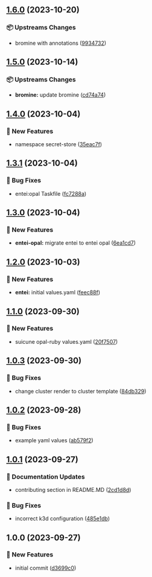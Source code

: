 ## [1.6.0](https://github.com/AtomiCloud/sulfoxide.boron/compare/v1.5.0...v1.6.0) (2023-10-20)


### 📦 Upstreams Changes

* bromine with annotations ([9934732](https://github.com/AtomiCloud/sulfoxide.boron/commit/9934732455d30e74e640566979d2b39618c9649d))

## [1.5.0](https://github.com/AtomiCloud/sulfoxide.boron/compare/v1.4.0...v1.5.0) (2023-10-14)


### 📦 Upstreams Changes

* **bromine:** update bromine ([cd74a74](https://github.com/AtomiCloud/sulfoxide.boron/commit/cd74a74ca27ded7a807d048cf838003cf307d0c7))

## [1.4.0](https://github.com/AtomiCloud/sulfoxide.boron/compare/v1.3.1...v1.4.0) (2023-10-04)


### 🚀 New Features

* namespace secret-store ([35eac7f](https://github.com/AtomiCloud/sulfoxide.boron/commit/35eac7fb8dca4430b9058cf889155d8563696248))

## [1.3.1](https://github.com/AtomiCloud/sulfoxide.boron/compare/v1.3.0...v1.3.1) (2023-10-04)


### 🐛 Bug Fixes

* entei:opal Taskfile ([fc7288a](https://github.com/AtomiCloud/sulfoxide.boron/commit/fc7288ad4789c592abd183e7a0c6eb2cfba2749b))

## [1.3.0](https://github.com/AtomiCloud/sulfoxide.boron/compare/v1.2.0...v1.3.0) (2023-10-04)


### 🚀 New Features

* **entei-opal:** migrate entei to entei opal ([6ea1cd7](https://github.com/AtomiCloud/sulfoxide.boron/commit/6ea1cd73c3dbb5aaa2f54080fe1a1b6c08315576))

## [1.2.0](https://github.com/AtomiCloud/sulfoxide.boron/compare/v1.1.0...v1.2.0) (2023-10-03)


### 🚀 New Features

* **entei:** initial values.yaml ([feec88f](https://github.com/AtomiCloud/sulfoxide.boron/commit/feec88fd2e2db6266ec30c770fbb3cda79ada072))

## [1.1.0](https://github.com/AtomiCloud/sulfoxide.boron/compare/v1.0.3...v1.1.0) (2023-09-30)


### 🚀 New Features

* suicune opal-ruby values.yaml ([20f7507](https://github.com/AtomiCloud/sulfoxide.boron/commit/20f7507d002959a87dff16e379d52407ac5e27c9))

## [1.0.3](https://github.com/AtomiCloud/sulfoxide.boron/compare/v1.0.2...v1.0.3) (2023-09-30)


### 🐛 Bug Fixes

* change cluster render to cluster template ([84db329](https://github.com/AtomiCloud/sulfoxide.boron/commit/84db3290302b000cd991c41a4f2791237d576cd1))

## [1.0.2](https://github.com/AtomiCloud/sulfoxide.boron/compare/v1.0.1...v1.0.2) (2023-09-28)


### 🐛 Bug Fixes

* example yaml values ([ab579f2](https://github.com/AtomiCloud/sulfoxide.boron/commit/ab579f2c9defccc9f33551399a49f53684b37250))

## [1.0.1](https://github.com/AtomiCloud/sulfoxide.boron/compare/v1.0.0...v1.0.1) (2023-09-27)


### 📝 Documentation Updates

* contributing section in README.MD ([2cd1d8d](https://github.com/AtomiCloud/sulfoxide.boron/commit/2cd1d8dac5454700663d884f4736b347d8fe4d69))


### 🐛 Bug Fixes

* incorrect k3d configuration ([485e1db](https://github.com/AtomiCloud/sulfoxide.boron/commit/485e1db53bd3f4bd5bdd54ce5b5a8c51b1e01714))

## 1.0.0 (2023-09-27)


### 🚀 New Features

* initial commit ([d3699c0](https://github.com/AtomiCloud/sulfoxide.boron/commit/d3699c0d0eaf635ee46e91095079ddac8b712650))
